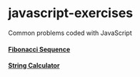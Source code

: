 # javascript-exercises
Common problems coded with JavaScript

#### [Fibonacci Sequence](http://javascript.didacto.net/tutorials/fibonacci)
#### [String Calculator](http://javascript.didacto.net/tutorials/stringcalculator)
